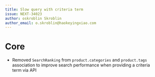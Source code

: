 ```yaml
---
title: Slow query with criteria term
issue: NEXT-34023
author: oskroblin Skroblin
author_email: o.skroblin@haokeyingxiao.com
---
```


# Core
* Removed `SearchRanking` from `product.categories` and `product.tags` association to improve search performance when providing a criteria term via API
